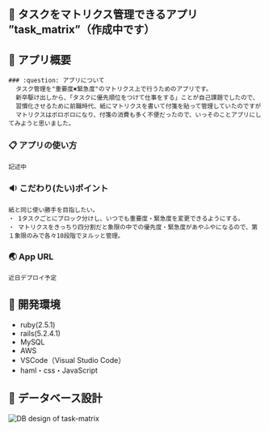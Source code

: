 ## :page_facing_up: タスクをマトリクス管理できるアプリ ”task_matrix”（作成中です）

## :page_facing_up: アプリ概要
    ### :question: アプリについて 
      タスク管理を"重要度✖️緊急度"のマトリクス上で行うためのアプリです。
      新卒駆け出しから、「タスクに優先順位をつけて仕事をする」ことが自己課題でしたので、
      習慣化させるために前職時代、紙にマトリクスを書いて付箋を貼って管理していたのですが
      マトリクスはボロボロになり、付箋の消費も多く不便だったので、いっそのことアプリにしてみようと思いました。

  ### :clipboard: アプリの使い方
    記述中

  ### :sound: こだわり(たい)ポイント
    紙と同じ使い勝手を目指したい。
    ・ 1タスクごとにブロック分けし、いつでも重要度・緊急度を変更できるようにする。
    ・ マトリクスをきっちり四分割だと象限の中での優先度・緊急度があやふやになるので、第１象限のみで各々10段階でヌルッと管理。

  ### :earth_asia: App URL
    近日デプロイ予定

## :page_facing_up: 開発環境
  - ruby(2.5.1)
  - rails(5.2.4.1)
  - MySQL
  - AWS
  - VSCode（Visual Studio Code）
  - haml・css・JavaScript

## :page_facing_up: データベース設計
![DB design of  _task-matrix_](https://user-images.githubusercontent.com/48851734/75438645-a9b16680-599b-11ea-9b3b-da109ffbe486.jpeg)